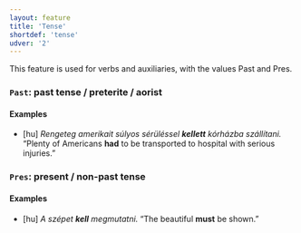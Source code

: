 ```yaml
---
layout: feature
title: 'Tense'
shortdef: 'tense'
udver: '2'
---
```


This feature is used for verbs and auxiliaries, with the values Past and Pres.

### <a name="Past">`Past`</a>: past tense / preterite / aorist

#### Examples

* [hu] _Rengeteg amerikait súlyos sérüléssel <b>kellett</b> kórházba szállítani._ “Plenty of Americans <b>had</b> to be transported to hospital with serious injuries.”

### <a name="Pres">`Pres`</a>: present / non-past tense

#### Examples

* [hu] _A szépet <b>kell</b> megmutatni._ “The beautiful <b>must</b> be shown.”

<!-- Interlanguage links updated St lis 3 20:58:30 CET 2021 -->
